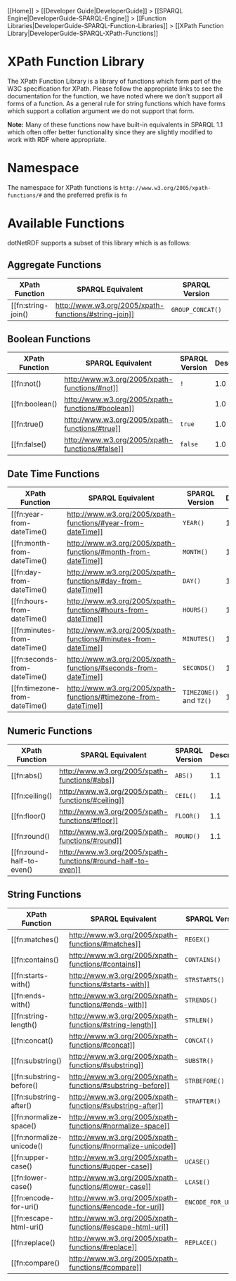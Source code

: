 [[Home]] > [[Developer Guide|DeveloperGuide]] > [[SPARQL Engine|DeveloperGuide-SPARQL-Engine]] > [[Function Libraries|DeveloperGuide-SPARQL-Function-Libraries]] > [[XPath Function Library|DeveloperGuide-SPARQL-XPath-Functions]]

# XPath Function Library

The XPath Function Library is a library of functions which form part of the W3C specification for XPath. Please follow the appropriate links to see the documentation for the function, we have noted where we don't support all forms of a function. As a general rule for string functions which have forms which support a collation argument we do not support that form.

**Note:** Many of these functions now have built-in equivalents in SPARQL 1.1 which often offer better functionality since they are slightly modified to work with RDF where appropriate.

# Namespace

The namespace for XPath functions is `http://www.w3.org/2005/xpath-functions/#` and the preferred prefix is `fn`

# Available Functions

dotNetRDF supports a subset of this library which is as follows:

## Aggregate Functions

| XPath Function | SPARQL Equivalent | SPARQL Version | Description |
|----------------|-------------------|----------------|-------------|
| [[fn:string-join()|http://www.w3.org/2005/xpath-functions/#string-join]] | `GROUP_CONCAT()` | 1.1 | Joins the members of a group into a string with the given selector |

## Boolean Functions

| XPath Function | SPARQL Equivalent | SPARQL Version | Description |
|----------------|-------------------|----------------|-------------|
| [[fn:not()|http://www.w3.org/2005/xpath-functions/#not]] | `!` | 1.0 | Equivalent to the `!` operator i.e. logical negation of the expression it is applied to |
| [[fn:boolean()|http://www.w3.org/2005/xpath-functions/#boolean]] | | 1.0 | Computes the effective boolean value of the expression it is applied to.  SPARQL automatically computes effective boolean value when necessary |
| [[fn:true()|http://www.w3.org/2005/xpath-functions/#true]] | `true` | 1.0 | Equivalent to the plain literal `true`
| [[fn:false()|http://www.w3.org/2005/xpath-functions/#false]] | `false` | 1.0 | Equivalent to the plain literal `false` |

## Date Time Functions

| XPath Function | SPARQL Equivalent | SPARQL Version | Description |
|----------------|-------------------|----------------|-------------|
| [[fn:year-from-dateTime()|http://www.w3.org/2005/xpath-functions/#year-from-dateTime]] | `YEAR()` | 1.1 | Returns the year portion of a Date Time |
| [[fn:month-from-dateTime()|http://www.w3.org/2005/xpath-functions/#month-from-dateTime]] | `MONTH()` | 1.1 | Returns the month portion of a Date Time |
| [[fn:day-from-dateTime()|http://www.w3.org/2005/xpath-functions/#day-from-dateTime]] | `DAY()` | 1.1 | Returns the day portion of a Date Time |
| [[fn:hours-from-dateTime()|http://www.w3.org/2005/xpath-functions/#hours-from-dateTime]] | `HOURS()` | 1.1 | Returns the hours portion of a Date Time |
| [[fn:minutes-from-dateTime()|http://www.w3.org/2005/xpath-functions/#minutes-from-dateTime]] | `MINUTES()` | 1.1 | Returns the minutes portion of a Date Time |
| [[fn:seconds-from-dateTime()|http://www.w3.org/2005/xpath-functions/#seconds-from-dateTime]] | `SECONDS()` | 1.1 | Returns the seconds portion of a Date Time |
| [[fn:timezone-from-dateTime()|http://www.w3.org/2005/xpath-functions/#timezone-from-dateTime]] | `TIMEZONE()` and `TZ()` | 1.1 | Returns the time zone of a Date Time |

## Numeric Functions

| XPath Function | SPARQL Equivalent | SPARQL Version | Description |
|----------------|-------------------|----------------|-------------|
| [[fn:abs()|http://www.w3.org/2005/xpath-functions/#abs]] | `ABS()` | 1.1 | Returns the absolute value of the expression |
| [[fn:ceiling()|http://www.w3.org/2005/xpath-functions/#ceiling]] | `CEIL()` | 1.1 | Returns the value of the expression rounded up to a whole number |
| [[fn:floor()|http://www.w3.org/2005/xpath-functions/#floor]] | `FLOOR()` | 1.1 | Returns the value of the expression rounded down to a whole number |
| [[fn:round()|http://www.w3.org/2005/xpath-functions/#round]] | `ROUND()` | 1.1 | Returns the value of the expression rounded to the nearest whole number |
| [[fn:round-half-to-even()|http://www.w3.org/2005/xpath-functions/#round-half-to-even]] | | | Returns the value of the expression rounded to the nearest whole number, where the number is exactly between two whole numbers it rounds to the nearest even number. |

## String Functions

| XPath Function | SPARQL Equivalent | SPARQL Version | Description |
|----------------|-------------------|----------------|-------------|
| [[fn:matches()|http://www.w3.org/2005/xpath-functions/#matches]] | `REGEX()` | 1.0 | Equivalent to the `REGEX` function |
| [[fn:contains()|http://www.w3.org/2005/xpath-functions/#contains]] | `CONTAINS()` | 1.1 | Determines whether a given string contains another string. |
| [[fn:starts-with()|http://www.w3.org/2005/xpath-functions/#starts-with]] | `STRSTARTS()` | 1.1 | Determines whether a given string starts with another string. |
| [[fn:ends-with()|http://www.w3.org/2005/xpath-functions/#ends-with]] | `STRENDS()` | 1.1 | Determines whether a given string ends with another string. |
| [[fn:string-length()|http://www.w3.org/2005/xpath-functions/#string-length]] | `STRLEN()` | 1.1 | Returns the length of the given string. |
| [[fn:concat()|http://www.w3.org/2005/xpath-functions/#concat]] | `CONCAT()` | 1.1 | Concatenates any number of string arguments without a separator |
| [[fn:substring()|http://www.w3.org/2005/xpath-functions/#substring]] | `SUBSTR()` | 1.1 | Returns a substring from a string, uses a 1 based index |
| [[fn:substring-before()|http://www.w3.org/2005/xpath-functions/#substring-before]] | `STRBEFORE()` | 1.1 | Gets the part of the string that occurs before a given string |
| [[fn:substring-after()|http://www.w3.org/2005/xpath-functions/#substring-after]] | `STRAFTER()` | 1.1 | Gets the part of the string that occurs before a given string |
| [[fn:normalize-space()|http://www.w3.org/2005/xpath-functions/#normalize-space]] | | | Normalizes space in a string |
| [[fn:normalize-unicode()|http://www.w3.org/2005/xpath-functions/#normalize-unicode]] | | | Normalizes a string to a given Unicode normalization form, not all forms are supported |
| [[fn:upper-case()|http://www.w3.org/2005/xpath-functions/#upper-case]] | `UCASE()` | 1.1 | Converts a string to upper case |
| [[fn:lower-case()|http://www.w3.org/2005/xpath-functions/#lower-case]] | `LCASE()` | 1.1 | Converts a string to lower case |
| [[fn:encode-for-uri()|http://www.w3.org/2005/xpath-functions/#encode-for-uri]] | `ENCODE_FOR_URI()` | 1.1 | Encodes a String for use in a URI |
| [[fn:escape-html-uri()|http://www.w3.org/2005/xpath-functions/#escape-html-uri]] | | | Escapes a URI for insertion in HTML |
| [[fn:replace()|http://www.w3.org/2005/xpath-functions/#replace]] | `REPLACE()` | 1.1 | Performs a regular expression based replace on strings |
| [[fn:compare()|http://www.w3.org/2005/xpath-functions/#compare]] | | | Compares two strings and returns -1, 0 or 1 to indicate their relative ordering |